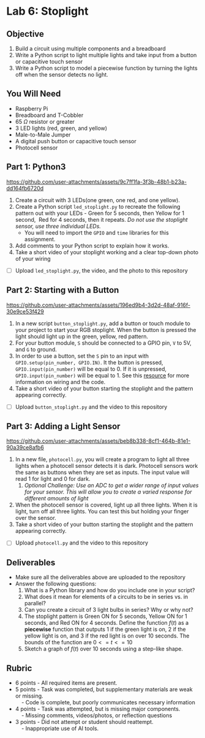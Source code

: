 # Lab 6: Stoplight
## Objective

1. Build a circuit using multiple components and a breadboard
2. Write a Python script to light multiple lights and take input from a button or capacitive touch sensor
3. Write a Python script to model a piecewise function by turning the lights off when the sensor detects no light.

## You Will Need

- Raspberry Pi
- Breadboard and T-Cobbler
- 65 $\Omega$ resistor or greater
- 3 LED lights (red, green, and yellow) 
- Male-to-Male Jumper 
- A digital push button or capacitive touch sensor
- Photocell sensor

## Part 1: Python3


https://github.com/user-attachments/assets/9c7ff1fa-3f3b-48b1-b23a-dd164fb6720d



1. Create a circuit with 3 LEDs(one green, one red, and one yellow).
2. Create a Python script `led_stoplight.py`  to recreate the following pattern out with your LEDs - Green for 5 seconds, then Yellow for 1 second,  Red for 4 seconds, then it repeats. _Do not use the stoplight sensor, use three individual LEDs._  
	- You will need to import the `GPIO` and `time` libraries for this assignment.
3. Add comments to your Python script to explain how it works.
4. Take a short video of your stoplight working and a clear top-down photo of your wiring

- [ ] Upload `led_stoplight.py`, the video, and the photo to this repository 

## Part 2: Starting with a Button


https://github.com/user-attachments/assets/196ed9b4-3d2d-48af-916f-30e9ce53f429


1. In a new script `button_stoplight.py`, add a button or touch module to your project to start your RGB stoplight. When the button is pressed the light should light up in the green, yellow, red pattern.
2. For your button module, `S` should be connected to a GPIO pin, `V` to 5V, and `G` to ground.
3. In order to use a button, set the `S` pin to an input with `GPIO.setup(pin_number, GPIO.IN)`. It the button is pressed, `GPIO.input(pin_number)` will be equal to 0. If it is unpressed, `GPIO.input(pin_number)` will be equal to 1. See this [resource](https://docs.sunfounder.com/projects/umsk/en/latest/05_raspberry_pi/pi_lesson22_touch_sensor.html) for more information on wiring and the code. 
4. Take a short video of your button starting the stoplight and the pattern appearing correctly.

- [ ] Upload `button_stoplight.py`  and the video to this repository

## Part 3: Adding a Light Sensor

https://github.com/user-attachments/assets/beb8b338-8cf1-464b-81e1-90a39ce8afb6

1. In a new file, `photocell.py`, you will create a program to light all three lights when a photocell sensor detects it is dark. Photocell sensors work the same as buttons when they are set as inputs. The input value will read 1 for light and 0 for dark. 
	1. *Optional Challenge: Use an ADC to get a wider range of input values for your sensor. This will allow you to create a varied response for different amounts of light*
2. When the photocell sensor is covered, light up all three lights. When it is light, turn off all three lights. You can test this but holding your finger over the sensor. 
3. Take a short video of your button starting the stoplight and the pattern appearing correctly.

- [ ] Upload `photocell.py`  and the video to this repository
## Deliverables

- Make sure all the deliverables above are  uploaded to the repository
- Answer the following questions:
	1. What is a Python library and how do you include one in your script?
	2. What does it mean for elements of a circuits to be in series vs. in parallel?
	3. Can you create a circuit of 3 light bulbs in series? Why or why not?
  	4. The stoplight pattern is Green ON for 5 seconds, Yellow ON for 1 seconds, and Red ON for 4 seconds. Define the function $f(t)$ as a **piecewise** function that outputs 1 if the green light is on, 2 if the yellow light is on, and 3 if the red light is on over 10 seconds. The bounds of the function are $0<= t <= 10$
	5. Sketch a graph of $f(t)$ over 10 seconds using a step-like shape.


## Rubric 

- 6 points - All required items are present.    
- 5 points - Task was completed, but supplementary materials are weak or missing.    
    - Code is complete, but poorly communicates necessary information
- 4 points - Task was attempted, but is missing major components.    
    - Missing comments, videos/photos, or reflection questions  
- 3 points - Did not attempt or student should reattempt.  
    - Inappropriate use of AI tools.
